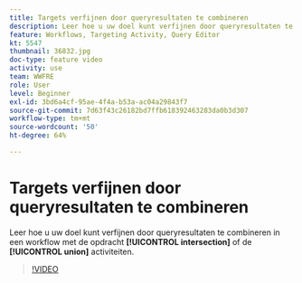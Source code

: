 ```yaml
---
title: Targets verfijnen door queryresultaten te combineren
description: Leer hoe u uw doel kunt verfijnen door queryresultaten te combineren in een workflow met behulp van de activiteiten voor doorsnede en unie.
feature: Workflows, Targeting Activity, Query Editor
kt: 5547
thumbnail: 36832.jpg
doc-type: feature video
activity: use
team: WWFRE
role: User
level: Beginner
exl-id: 3bd6a4cf-95ae-4f4a-b53a-ac04a29843f7
source-git-commit: 7d63f43c26182bd7ffb618392463283da0b3d307
workflow-type: tm+mt
source-wordcount: '50'
ht-degree: 64%

---
```


# Targets verfijnen door queryresultaten te combineren

Leer hoe u uw doel kunt verfijnen door queryresultaten te combineren in een workflow met de opdracht **[!UICONTROL intersection]** of de **[!UICONTROL union]** activiteiten.

>[!VIDEO](https://video.tv.adobe.com/v/36832?quality=12)
